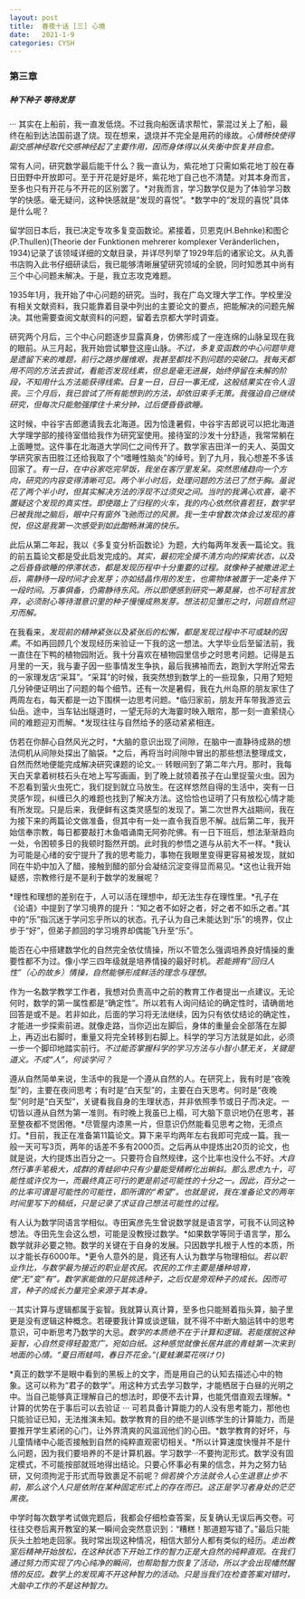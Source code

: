 ```yaml
---
layout: post
title:  春夜十话 [三] 心境
date:   2021-1-9
categories: CYSH
---
```


### 第三章

##### 种下种子 等待发芽

··· 其实在上船前，我一直发低烧。不过我向船医请求帮忙，蒙混过关上了船，最终在船到达法国前退了烧。现在想来，退烧并不完全是用药的缘故。*心情畅快使得副交感神经取代交感神经起了主要作用，因而身体得以从失衡中恢复并自愈。*

常有人问，研究数学最后能干什么？我一直认为，紫花地丁只需如紫花地丁般在春日田野中开放即可。至于开花是好是坏，紫花地丁自己也不清楚。对其本身而言，至多也只有开花与不开花的区别罢了。*对我而言，学习数学仅是为了体验学习数学的快感。毫无疑问，这种快感就是“发现的喜悦”。*数学中的“发现的喜悦”具体是什么呢？

留学回日本后，我已决定专攻多复变函数论。紧接着，贝恩克(H.Behnke)和图仑(P.Thullen)(Theorie der Funktionen mehrerer komplexer Veränderlichen，1934)记录了该领域详细的文献目录，并详尽列举了1929年后的诸家论文。从丸善书店购入此书仔细研读后，我已能够清晰展望研究领域的全貌，同时知悉其中尚有三个中心问题未解决。于是，我立志攻克难题。

1935年1月，我开始了中心问题的研究。当时，我在广岛文理大学工作。学校里没有相关文献资料，我只能靠着目录中列出的主要论文的要点，把能解决的问题先解决。其他需要查阅文献资料的问题，留着去京都大学时调查。

研究两个月后，三个中心问题逐步显露真身，仿佛形成了一座连绵的山脉呈现在我的眼前。从三月起，我开始尝试攀登这座山脉。*不过，多复变函数的中心问题毕竟是遗留下来的难题，前行之路步履维艰，我甚至都找不到问题的突破口。我每天都用不同的方法去尝试，看能否发现线素，但总是毫无进展，始终停留在未解的阶段，不知用什么方法能获得线索。日复一日，日日一事无成，这般结果实在令人沮丧。三个月后，我已尝试了所有能想到的方法，却依旧束手无策。我强迫自己继续研究，但每次只能勉强撑住十来分钟，过后便昏昏欲睡。*

这时候，中谷宇吉郎邀请我去北海道。因为恰逢暑假，中谷宇吉郎说可以把北海道大学理学部的接待室借给我作为研究室使用。接待室的沙发十分舒适，我常常躺在上面睡觉。这件事在北海道大学同仁之间传开了。数学家吉田洋一的夫人、英国文学研究家吉田胜江还给我取了个“嗜睡性脑炎”的绰号。到了九月，我心想差不多该回家了。*有一日，在中谷家吃完早饭，我坐在客厅里发呆。突然思绪趋向一个方向，研究的内容变得清晰可见。两个半小时后，处理问题的方法已了然于胸。虽说花了两个半小时，但其实解决方法的浮现不过须臾之间。当时的我满心欢喜，毫不置疑这个发现的真实性。即使踏上了归程的火车，我的内心依然欣喜若狂，数学早已被我抛之脑后，眼中只有窗外飞驰而过的风景。我一生中曾数次体会过发现的喜悦，但这是我第一次感受到如此酣畅淋漓的快乐。*

此后从第二年起，我以《多复变分析函数论》为题，大约每两年发表一篇论文。我的前五篇论文都是受此启发完成的。*其实，最初完全摸不清方向的探索状态，以及之后昏昏欲睡的停滞状态，都是发现历程中十分重要的过程。就像种子被撒进泥土后，需静待一段时间才会发芽；亦如结晶作用的发生，也需物体被置于一定条件下一段时间。万事俱备，仍需静待东风。所以即便感到研究一筹莫展，也不可轻言放弃，必须耐心等待潜意识里的种子慢慢成熟发芽。想法初见雏形之时，问题自然迎刃而解。*

在我看来，*发现前的精神紧张以及紧张后的松懈，都是发现过程中不可或缺的因素*。不如再回顾几个发现经历来验证一下我的这一想法。大学毕业后至留法前，我一直住在下鸭的植物园附近。我十分喜欢在植物园里信步之时思考问题。记得是五月里的一天，我与妻子因一些事情发生争执，最后我拂袖而去，跑到大学附近常去的一家理发店“采耳”。“采耳”的时候，我突然想到数学上的一些现象，只用了短短几分钟便证明出了问题的每个细节。还有一次是暑假，我在九州岛原的朋友家住了两周左右，每天都是一边下围棋一边思考问题。*临归家前，朋友开车带我游览云仙岳。途中，当车钻出隧道时，一望无际的大海霎时映入眼帘，那一刻一直萦绕心间的难题迎刃而解。*发现往往与自然给予的感动紧紧相连。

仿若在你醉心自然风光之时，*大脑的意识出现了间隙，在脑中一直静待成熟的想法伺机从间隙处探出了脑袋。*之后，再将当时间隙中冒出的那些想法整理成文，自然而然地便能完成解决研究课题的论文。··· 转眼间到了第二年六月。那时，我每天白天拿着树枝石头在地上写写画画，到了晚上就领着孩子在山里捉萤火虫。因为不忍看到萤火虫死亡，我们捉到就立马放生。在这样悠然自得的生活中，突有一日灵感乍现，纠缠已久的难题也找到了解决方法。这恰恰也证明了只有放松心情才能有所发现。只是后来，我便鲜有这类灵感型的发现了。第二次世界大战期间，我在为接下来的两篇论文做准备，但其中有一处一直令我百思不解。战后第二年，我开始信奉宗教，每日都要敲打木鱼唱诵南无阿弥陀佛。有一日下班后，想法渐渐趋向一处，令困顿多日的我顿时豁然开朗。此时我的参悟之道与从前大不一样。*我认为可能是心绪的安宁提升了我的思考能力，事物在我眼里变得更容易被发现，就如同在牛奶中加入了醋，接触到醋的部分会凝结沉淀变得显而易见。*这也让我开始疑惑，宗教修行是不是利于数学的发展呢？

*理性和理想的差别在于，人可以活在理想中，却无法生存在理性里。*孔子在《论语》中提到了学习境界的提升：“知之者不如好之者，好之者不如乐之者。”其中的“乐”指沉迷于学问忘乎所以的状态。孔子认为自己未能达到“乐”的境界，仅止步于“好”，但弟子颜回的学习境界却偶能飞升至“乐”。

能否在心中搭建数学化的自然完全依仗情操，所以不管怎么强调培养良好情操的重要性都不为过。像小学三四年级就是培养情操的最好时机。*若能拥有“回归人性”（心的故乡）情操，自然能够形成鲜活的理念与理想。*

作为一名数学教学工作者，我想对负责高中之前的教育工作者提出一点建议。无论何时，数学的第一属性都是“确定性”。所以若有人询问结论的确定性时，请确凿地回答是或不是。若非如此，后面的学习将无法继续，因为只有依仗结论的确定性，才能进一步探索前进。就像走路，当你迈出左脚后，身体的重量会全部落在左脚上，再迈出右脚时，重量又将完全转移到右脚上。科学的学习方法就是如此，必须一步一个脚印地踏实前行。*不过能否掌握科学的学习方法与小智小慧无关，关键是道义。不成“人”，何谈学问？*

遵从自然简单来说，生活中的我是一个遵从自然的人。在研究上，我有时是“夜晚型”的，主要在夜间思考；有时是“白天型”的，主要在白天思考。何时是“夜晚型”何时是“白天型”，关键看我自身的生理状态，并非依照季节或日子而决定。一切皆以遵从自然为第一准则。有时晚上我虽已上榻，可大脑下意识地仍在思考，甚至整夜都不觉困倦。*尽管屋内漆黑一片，但意识仍然能看见思考之物，无须点灯。*目前，我正在准备第11篇论文。算下来平均两年左右我即可完成一篇。我一般一天可写3页，两年的话差不多有2000页。之后再从中提炼出20页的论文，也就是说，大约提炼出百分之一。只要符合自然规律，这个比率也没什么不好。*大自然行事手笔极大，成群的青蛙卵中只有少量能受精孵化出蝌蚪。那么思虑九十，可能性或许仅为一，而最终真正可行的更是前述可能性的十分之一。因此，百分之一的比率可谓是可能性的可能性，即所谓的“希望”。也就是说，我在准备论文的两年时间里写下的稿纸，只是记录了求证自己想法可能性的过程。*

有人认为数学同语言学相似。寺田寅彦先生曾说数学就是语言学，可我不认同这种想法。寺田先生会这么想，可能是没教授过数学。*如果数学等同于语言学，那么数学就非必要之物。数学的关键在于自身的发展。只因数学扎根于人性的本质，所以才能长存6000年。*更令人意外的是，竟还有人认为数学与物理相似。*若以职业作比，与数学最为接近的职业是农民。农民的工作主要是播种培育，使“无”变“有”。数学家能做的只是挑选种子，之后仅是旁观种子的成长。因而可言，种子的成长力量完全来源于其本身。*

···其实计算与逻辑都属于妄智。我就算认真计算，至多也只能掰着指头算，脑子里更是没有逻辑这种概念。若硬要我计算或谈逻辑，就不得不中断大脑运转中的思考意识，可中断思考乃数学的大忌。*数学的本质绝不在于计算和逻辑。若能摆脱这种妄智，心自然变得轻盈宽广，宛如白纸。这种感觉就像长居井底的青蛙第一次来到地面的心情。“夏日雨蛙鸣，春日芥花金。”(夏蛙瀬菜花咲けり)*

*真正的数学不是眼中看到的黑板上的文字，而是用自己的认知去描述心中的物象。这可以称为“君子的数学”。用这种方式去学习数学，才能栖居于白昼的光明之中。当自己能够真正理解自己的想法时，即便不去计算，也能凭借直观去理解。*计算的优势在于事后可以去验证 ··· 可若具备计算能力的人没有思考能力，那他也只能验证已知，无法推演未知。数学教育的目的绝不是训练学生的计算能力，而是要推开学生紧闭的心门，让外界清爽的风滋润他们的心田。*数学教育的好坏，与儿童情绪中心能否接触到自然的纯粹直观密切相关。*所以计算速度快慢并不是什么问题，因为我们要培养的不是计算机器。学习数学···不要拘泥形式。数学没有固定模式，不可能按部就班地得出结论。只要心怀事必有果的信念，并为之努力钻研，又何须拘泥于形式而导致裹足不前呢？*倘若换个方法就令人心生退意止步不前，那么这个人只是依附在某种固定形式上的存在而已。这正是学习者身处的茫茫黑夜。*

中学时每次数学考试做完题后，我都会仔细检查答案，反复确认无误后再交卷。可往往交卷后离开教室的某一瞬间会突然意识到：“糟糕！那道题写错了。”最后只能灰头土脸地走回家。我时常出现这种情况，相信大部分人都有类似的经历。*走出教室后精神开始放松，在这种状态下开始工作的智力正是大自然的纯粹直观。在我们通过努力而实现了内心纯净的瞬间，也帮助智力恢复了活动，所以才会出现幡然醒悟的反应。数学上的发现离不开这种智力的活动。只是当我们在检查答案对错时，大脑中工作的不是这种智力。*